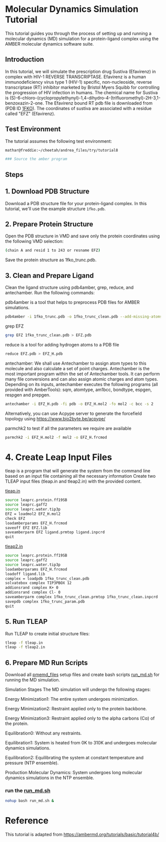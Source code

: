 # Molecular Dynamics Simulation Tutorial

This tutorial guides you through the process of setting up and running a molecular dynamics (MD) simulation for a protein-ligand complex using the AMBER molecular dynamics software suite.

## Introduction
In this tutorial, we will simulate the prescription drug Sustiva (Efavirenz) in complex with HIV-1 REVERSE TRANSCRIPTASE. Efavirenz is a human immunodeficiency virus type 1 (HIV-1) specific, non-nucleoside, reverse transcriptase (RT) inhibitor marketed by Bristol Myers Squibb for controlling the progression of HIV infection in humans.
The chemical name for Sustiva is  (S)-6-chloro-(cyclopropylethynyl)-1,4-dihydro-4-(trifluoromethyl)-2H-3,1-benzoxazin-2-one.
The Efavirenz bound RT pdb file is downloaded from (PDB ID [1FKO](https://www.rcsb.org/structure/1FKO)). The coordinates of sustiva are associated with a residue called "EFZ" (Efavirenz).

## Test Environment
The tutorial assumes the following test environment:

```bash
mathar@freddie:~/cheetah/andrea_files/try/tutorial8 

### Source the amber program


```
## Steps

## 1. Download PDB Structure
Download a PDB structure file for your protein-ligand complex. In this tutorial, we'll use the example structure `1fko.pdb`.


## 2. Prepare Protein Structure
Open the PDB structure in VMD and save only the protein coordinates using the following VMD selection:
```bash
(chain A and resid 1 to 243 or resname EFZ)
```
Save the protein structure as 1fko_trunc.pdb.

## 3. Clean and Prepare Ligand
Clean the ligand structure using pdb4amber, grep, reduce, and antechamber. Run the following commands:

pdb4amber is a tool that helps to preprocess PDB files for AMBER simulations.
```bash
pdb4amber -i 1fko_trunc.pdb -o 1fko_trunc_clean.pdb --add-missing-atoms --no-reduce-db --most-populous
```


grep EFZ
```bash
grep EFZ 1fko_trunc_clean.pdb > EFZ.pdb
```


reduce is a tool for adding hydrogen atoms to a PDB file
```bash
reduce EFZ.pdb > EFZ_H.pdb
```
 antechamber: We shall use Antechamber to assign atom types to this molecule and also calculate a set of point charges. Antechamber is the most important program within the set of Antechamber tools. It can perform many file conversions and can also assign atomic charges and atom types. Depending on its inputs, antechamber executes the following programs (all provided with AmberTools): sqm, atomtype, am1bcc, bondtype, espgen, respgen and prepgen.
```bash
antechamber -i EFZ_H.pdb -fi pdb -o EFZ_H.mol2 -fo mol2 -c bcc -s 2
```
Alternatively, you can use Acpype server to generate the forcefield topology using https://www.bio2byte.be/acpype/

parmchk2 to test if all the parameters we require are available
```bash
parmchk2 -i EFZ_H.mol2 -f mol2 -o EFZ_H.frcmod
```
# 4. Create Leap Input Files
tleap is a program that will generate the system from the command line based on an input file containing all the necessary information Create two TLEAP input files (tleap.in and tleap2.in) with the provided content.

[tleap.in](tleap.in)
```bash
source leaprc.protein.ff19SB
source leaprc.gaff2
source leaprc.water.tip3p
EFZ = loadmol2 EFZ_H.mol2
check EFZ
loadamberparams EFZ_H.frcmod
saveoff EFZ EFZ.lib
saveamberparm EFZ ligand.prmtop ligand.inpcrd
quit
```
[tleap2.in](tleap2.in)
```bash
source leaprc.protein.ff19SB
source leaprc.gaff2
source leaprc.water.tip3p
loadamberparams EFZ_H.frcmod
loadoff ligand.lib
complex = loadpdb 1fko_trunc_clean.pdb
solvatebox complex TIP3PBOX 12
addionsrand complex K+ 0
addionsrand complex Cl- 0
saveamberparm complex 1fko_trunc_clean.prmtop 1fko_trunc_clean.inpcrd
savepdb complex 1fko_trunc_param.pdb
quit
```
## 5. Run TLEAP
Run TLEAP to create initial structure files:
```bash
tleap -f tleap.in
tleap -f tleap2.in
```
## 6. Prepare MD Run Scripts
Download all [pmemd_files](pmemd_files.zip) setup files and create bash scripts [run_md.sh](run_md.sh) for running the MD simulation.

Simulation Stages
The MD simulation will undergo the following stages:

Energy Minimization1: The entire system undergoes minimization.


Energy Minimization2: Restraint applied only to the protein backbone.


Energy Minimization3: Restraint applied only to the alpha carbons (Cα) of the protein.


Equilibration0: Without any restraints.


Equilibration1: System is heated from 0K to 310K and undergoes molecular dynamics simulations.


Equilibration2: Equilibrating the system at constant temperature and pressure (NTP ensemble).


Production Molecular Dynamics: System undergoes long molecular dynamics simulations in the NTP ensemble.


### run the [run_md.sh](run_md.sh)  
```bash 
nohup bash run_md.sh &
```

# Reference
This tutorial is adapted from https://ambermd.org/tutorials/basic/tutorial4b/









